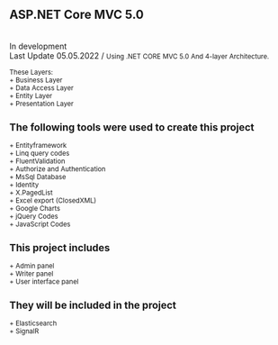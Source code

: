 <h2>ASP.NET Core MVC 5.0</h2>
<br/>
In development
<br/>
Last Update 05.05.2022 /

<small> 
Using .NET CORE MVC 5.0 And 4-layer Architecture.<br/><br/>
These Layers:<br/>
  + Business Layer<br/>
  + Data Access Layer<br/>
  + Entity Layer<br/>
  + Presentation Layer<br/>

  <h2>The following tools were used to create this project</h2> 
+ Entityframework<br/>
+ Linq query codes<br/>
+ FluentValidation<br/>
+ Authorize and Authentication<br/>
+ MsSql Database<br/>
+ Identity <br/>
+ X.PagedList <br/>
+ Excel export (ClosedXML) <br/>
+ Google Charts <br/>
+ jQuery Codes<br/>
+ JavaScript Codes<br/>
  
  
  <h2>This project includes</h2>
+ Admin panel <br/>
+ Writer panel<br/>
+ User interface panel<br/>

 <h2> They will be included in the project</h2>
+ Elasticsearch <br/>
+ SignalR<br/>
</small>

